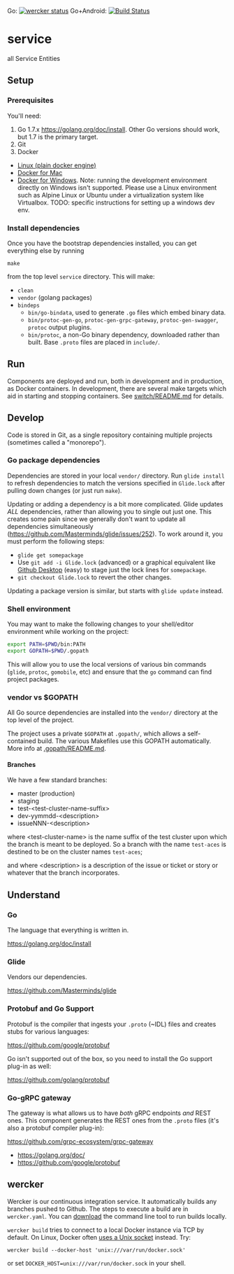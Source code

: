 Go: [![wercker status](https://app.wercker.com/status/47dd08d8524c45ff7f587d4b913a561b/s/master "wercker status")](https://app.wercker.com/project/byKey/47dd08d8524c45ff7f587d4b913a561b) Go+Android: [![Build Status](https://travis-ci.com/gregzuro/service.svg?token=K36oiyCbzU9cpzC1ffws&branch=master)](https://travis-ci.com/gregzuro/service)

# service
all Service Entities

## Setup

### Prerequisites

You'll need:

 1. Go 1.7.x https://golang.org/doc/install. Other Go versions should work, but 1.7 is the primary target.
 2. Git
 3. Docker
   - [Linux (plain docker engine)](https://docs.docker.com/engine/installation/linux/)
   - [Docker for Mac](https://docs.docker.com/docker-for-mac/)
   - [Docker for Windows](https://docs.docker.com/docker-for-windows/). Note: running the development environment directly on Windows isn't supported. Please use a Linux environment such as Alpine Linux or Ubuntu under a virtualization system like Virtualbox. TODO: specific instructions for setting up a windows dev env.

### Install dependencies

Once you have the bootstrap dependencies installed, you can get everything else by running

```
make
``` 

from the top level `service` directory. This will make:

 - `clean`
 - `vendor` (golang packages)
 - `bindeps`
   - `bin/go-bindata`, used to generate `.go` files which embed binary data.
   - `bin/protoc-gen-go`, `protoc-gen-grpc-gateway`, `protoc-gen-swagger`, `protoc` output plugins.
   - `bin/protoc`, a non-Go binary dependency, downloaded rather than built. Base `.proto` files are placed in `include/`.

## Run

Components are deployed and run, both in development and in production, as Docker containers. In development, there are several make targets which aid in starting and stopping containers. See [switch/README.md](./switch/README.md) for details.

## Develop

Code is stored in Git, as a single repository containing multiple projects (sometimes called a "monorepo").

### Go package dependencies

Dependencies are stored in your local `vendor/` directory. Run `glide install` to refresh dependencies to match the versions specified in `Glide.lock` after pulling down changes (or just run `make`).

Updating or adding a dependency is a bit more complicated. Glide updates *ALL* dependencies, rather than allowing you to single out just one. This creates some pain since we generally don't want to update all dependencies simultaneously (https://github.com/Masterminds/glide/issues/252). To work around it, you must perform the following steps:

 - `glide get somepackage`
 - Use `git add -i Glide.lock` (advanced) or a graphical equivalent like [Github Desktop](https://desktop.github.com/) (easy) to stage just the lock lines for `somepackage`.
 - `git checkout Glide.lock` to revert the other changes.
 
Updating a package version is similar, but starts with `glide update` instead.

### Shell environment

You may want to make the following changes to your shell/editor environment while working on the project:

```bash
export PATH=$PWD/bin:PATH
export GOPATH=$PWD/.gopath
```

This will allow you to use the local versions of various bin commands (`glide`, `protoc`, `gomobile`, etc) and ensure that the `go` command can find project packages.

### vendor vs $GOPATH

All Go source dependencies are installed into the `vendor/` directory at the top level of the project.

The project uses a private `$GOPATH` at `.gopath/`, which allows a self-contained build. The various Makefiles use this GOPATH automatically. More info at [.gopath/README.md](.gopath/README.md).

#### Branches

We have a few standard branches:

- master (production)
- staging
- test-\<test-cluster-name-suffix\>
- dev-yymmdd-\<description\>
- issueNNN-\<description\>

where \<test-cluster-name\> is the name suffix of the test cluster upon which the branch is meant to be deployed.
So a branch with the name `test-aces` is destined to be on the cluster names `test-aces`;

and where \<description\> is a description of the issue or ticket or story or whatever that the branch incorporates.

## Understand

### Go

The language that everything is written in.

https://golang.org/doc/install

### Glide

Vendors our dependencies.

https://github.com/Masterminds/glide

### Protobuf and Go Support

Protobuf is the compiler that ingests your `.proto` (~IDL) files and creates stubs for various languages:

https://github.com/google/protobuf

Go isn't supported out of the box, so you need to install the Go support plug-in as well:

https://github.com/golang/protobuf

### Go-gRPC gateway

The gateway is what allows us to have *both* gRPC endpoints *and* REST ones.
This component generates the REST ones from the `.proto` files (it's also a protobuf compiler plug-in):

https://github.com/grpc-ecosystem/grpc-gateway



 - https://golang.org/doc/
 - https://github.com/google/protobuf

## wercker

Wercker is our continuous integration service. It automatically builds any branches pushed to Github. The steps to execute a build are in `wercker.yaml`. You can [download](http://wercker.com/downloads/) the command line tool to run builds locally.

`wercker build` tries to connect to a local Docker instance via TCP by default. On Linux, Docker often [uses a Unix socket](http://devcenter.wercker.com/docs/faq/troubleshooting.html) instead. Try:

`wercker build --docker-host 'unix:///var/run/docker.sock'`

or set `DOCKER_HOST=unix:///var/run/docker.sock` in your shell.

